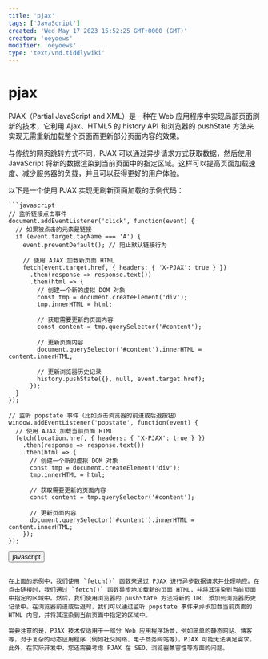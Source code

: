 ```yaml
---
title: 'pjax'
tags: ['JavaScript']
created: 'Wed May 17 2023 15:52:25 GMT+0000 (GMT)'
creator: 'oeyoews'
modifier: 'oeyoews'
type: 'text/vnd.tiddlywiki'
---
```


# pjax

PJAX（Partial JavaScript and XML）是一种在 Web 应用程序中实现局部页面刷新的技术，它利用 Ajax、HTML5 的 history API 和浏览器的 pushState 方法来实现无需重新加载整个页面而更新部分页面内容的效果。

与传统的网页跳转方式不同，PJAX 可以通过异步请求方式获取数据，然后使用 JavaScript 将新的数据渲染到当前页面中的指定区域。这样可以提高页面加载速度、减少服务器的负载，并且可以获得更好的用户体验。

以下是一个使用 PJAX 实现无刷新页面加载的示例代码：

```
```javascript
// 监听链接点击事件
document.addEventListener('click', function(event) {
  // 如果被点击的元素是链接
  if (event.target.tagName === 'A') {
    event.preventDefault(); // 阻止默认链接行为

    // 使用 AJAX 加载新页面 HTML
    fetch(event.target.href, { headers: { 'X-PJAX': true } })
      .then(response => response.text())
      .then(html => {
        // 创建一个新的虚拟 DOM 对象
        const tmp = document.createElement('div');
        tmp.innerHTML = html;

        // 获取需要更新的页面内容
        const content = tmp.querySelector('#content');

        // 更新页面内容
        document.querySelector('#content').innerHTML = content.innerHTML;

        // 更新浏览器历史记录
        history.pushState({}, null, event.target.href);
      });
  }
});

// 监听 popstate 事件（比如点击浏览器的前进或后退按钮）
window.addEventListener('popstate', function(event) {
  // 使用 AJAX 加载当前页面 HTML
  fetch(location.href, { headers: { 'X-PJAX': true } })
    .then(response => response.text())
    .then(html => {
      // 创建一个新的虚拟 DOM 对象
      const tmp = document.createElement('div');
      tmp.innerHTML = html;

      // 获取需要更新的页面内容
      const content = tmp.querySelector('#content');

      // 更新页面内容
      document.querySelector('#content').innerHTML = content.innerHTML;
    });
});
```

<button>javascript</button>
```

在上面的示例中，我们使用 `fetch()` 函数来通过 PJAX 进行异步数据请求并处理响应。在点击链接时，我们通过 `fetch()` 函数异步地加载新的页面 HTML，并将其渲染到当前页面中指定的区域中。然后，我们使用浏览器的 pushState 方法将新的 URL 添加到浏览器历史记录中。在浏览器前进或后退时，我们可以通过监听 popstate 事件来异步加载当前页面的 HTML 内容，并将其渲染到当前页面中指定的区域中。

需要注意的是，PJAX 技术仅适用于一部分 Web 应用程序场景，例如简单的静态网站、博客等，对于复杂的动态应用程序（例如社交网络、电子商务网站等），PJAX 可能无法满足需求。此外，在实际开发中，您还需要考虑 PJAX 在 SEO、浏览器兼容性等方面的问题。
